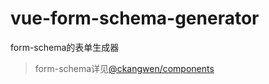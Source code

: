 # vue-form-schema-generator



form-schema的表单生成器

> form-schema详见[@ckangwen/components](https://github.com/ckangwen/wen-blocks)

